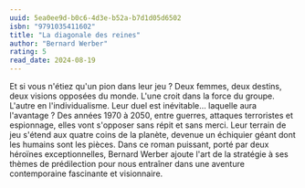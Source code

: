 ```yaml
---
uuid: 5ea0ee9d-b0c6-4d3e-b52a-b7d1d05d6502
isbn: "9791035411602"
title: "La diagonale des reines"
author: "Bernard Werber"
rating: 5
read_date: 2024-08-19
---
```


Et si vous n'étiez qu'un pion dans leur jeu ?
Deux femmes, deux destins, deux visions opposées du monde.
L'une croit dans la force du groupe.
L'autre en l'individualisme.
Leur duel est inévitable… laquelle aura l'avantage ?
Des années 1970 à 2050, entre guerres, attaques terroristes et espionnage, elles vont s'opposer sans répit et sans merci. Leur terrain de jeu s'étend aux quatre coins de la planète, devenue un échiquier géant dont les humains sont les pièces.
Dans ce roman puissant, porté par deux héroïnes exceptionnelles, Bernard Werber ajoute l'art de la stratégie à ses thèmes de prédilection pour nous entraîner dans une aventure contemporaine fascinante et visionnaire.
